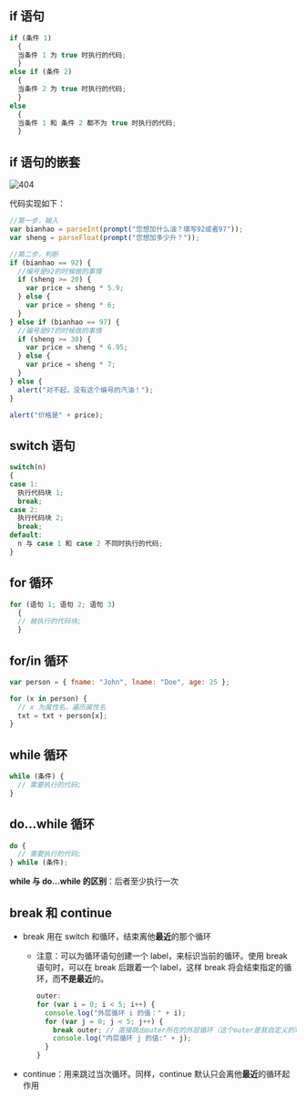 ## if 语句

```js
if (条件 1)
  {
  当条件 1 为 true 时执行的代码;
  }
else if (条件 2)
  {
  当条件 2 为 true 时执行的代码;
  }
else
  {
  当条件 1 和 条件 2 都不为 true 时执行的代码;
  }
```

## if 语句的嵌套

![404](http://img.smyhvae.com/20180117_2232.png)

代码实现如下：

```js
//第一步，输入
var bianhao = parseInt(prompt("您想加什么油？填写92或者97"));
var sheng = parseFloat(prompt("您想加多少升？"));

//第二步，判断
if (bianhao == 92) {
  //编号是92的时候做的事情
  if (sheng >= 20) {
    var price = sheng * 5.9;
  } else {
    var price = sheng * 6;
  }
} else if (bianhao == 97) {
  //编号是97的时候做的事情
  if (sheng >= 30) {
    var price = sheng * 6.95;
  } else {
    var price = sheng * 7;
  }
} else {
  alert("对不起，没有这个编号的汽油！");
}

alert("价格是" + price);
```

## switch 语句

```js
switch(n)
{
case 1:
  执行代码块 1;
  break;
case 2:
  执行代码块 2;
  break;
default:
  n 与 case 1 和 case 2 不同时执行的代码;
}
```

## for 循环

```js
for (语句 1; 语句 2; 语句 3)
  {
  // 被执行的代码块;
  }
```

## for/in 循环

```js
var person = { fname: "John", lname: "Doe", age: 25 };

for (x in person) {
  // x 为属性名，遍历属性名
  txt = txt + person[x];
}
```

## while 循环

```js
while (条件) {
  // 需要执行的代码;
}
```

## do...while 循环

```js
do {
  // 需要执行的代码;
} while (条件);
```

**while 与 do...while 的区别**：后者至少执行一次

## break 和 continue

- break 用在 switch 和循环，结束离他**最近**的那个循环

  - 注意：可以为循环语句创建一个 label，来标识当前的循环。使用 break 语句时，可以在 break 后跟着一个 label，这样 break 将会结束指定的循环，而**不是最近**的。
    ```js
    outer: 
    for (var i = 0; i < 5; i++) {
      console.log("外层循环 i 的值：" + i);
      for (var j = 0; j < 5; j++) {
        break outer; // 直接跳出outer所在的外层循环（这个outer是我自定义的label）
        console.log("内层循环 j 的值:" + j);
      }
    }
    ```

- continue：用来跳过当次循环。同样，continue 默认只会离他**最近**的循环起作用
